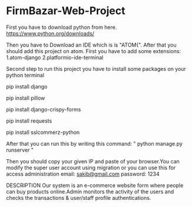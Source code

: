 # FirmBazar-Web-Project
First you have to download python from here. https://www.python.org/downloads/

Then you have to Download an IDE which is is "ATOM{". After that you should add this project on atom. First you have to add some extensions: 1.atom-django 2.platformio-ide-terminal

Second step to run this project you have to install some packages on your python terminal

pip install django

pip install pillow

pip install django-crispy-forms

pip install requests

pip install sslcommerz-python

After that you can run this by writing this command: " python manage.py runserver "

Then you should copy your given IP and paste of your browser.You can modify the super user account using migration or you can use this for access administration email: sakib@gmail.com password: 1234

DESCRIPTION Our system is an e-commerce website form where people can buy products online.Admin monitors the activity of the users and checks the transactions & user/staff profile authentications.
